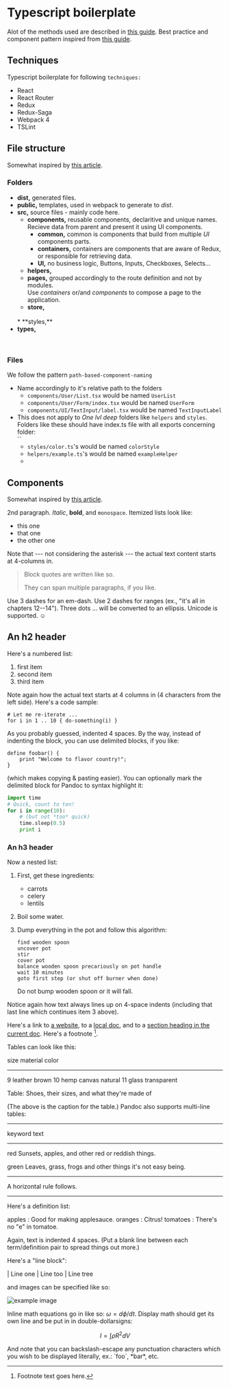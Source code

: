 Typescript boilerplate
============


Alot of the methods used are described in [this guide](https://github.com/piotrwitek/react-redux-typescript-guide).
Best practice and component pattern inspired from [this guide](https://levelup.gitconnected.com/ultimate-react-component-patterns-with-typescript-2-8-82990c516935).

Techniques
------------

Typescript boilerplate for following `techniques:`

  * React
  * React Router
  * Redux
  * Redux-Saga
  * Webpack 4
  * TSLint

File structure
------------
Somewhat inspired by [this article](https://hackernoon.com/structuring-projects-and-naming-components-in-react-1261b6e18d76).

### Folders ### 

  * **dist,** generated files.
  * **public,** templates, used in webpack to generate to *dist*.
  * **src,** source files - mainly code here.
    * **components,** reusable components, declaritive and unique names. <br/>Recieve data from parent and present it using UI components.
      * **common,** common is components that build from multiple *UI* components parts.
      * **containers,** containers are components that are aware of Redux, <br/>or responsible for retrieving data.
      * **UI,** no business logic, Buttons, Inputs, Checkboxes, Selects...
    * **helpers,**
    * **pages,** grouped accordingly to the route definition and not by modules.
    <br/>Use *containers* or/and *components* to compose a page to the application.
    * **store,** 
    <br/> 
    * **styles,**
    <br/>
  * **types,**
  <br/>

### Files ###

We follow the pattern `path-based-component-naming`
  * Name accordingly to it's relative path to the folders
    * `components/User/List.tsx` would be named `UserList`
    * `components/User/Form/index.tsx` would be named `UserForm`
    * `components/UI/TextInput/label.tsx` would be named `TextInputLabel`
  * This does not apply to *One lvl deep*  folders like `helpers` and `styles`.
  <br/> Folders like these should have index.ts file with all exports concerning folder:
  <br/> ``
    * `styles/color.ts`'s would be named `colorStyle` 
    * `helpers/example.ts`'s would be named `exampleHelper`
    * 


Components
------------
Somewhat inspired by [this article](https://github.com/piotrwitek/react-redux-typescript-guide).





2nd paragraph. *Italic*, **bold**, and `monospace`. Itemized lists
look like:

  * this one
  * that one
  * the other one

Note that --- not considering the asterisk --- the actual text
content starts at 4-columns in.

> Block quotes are
> written like so.
>
> They can span multiple paragraphs,
> if you like.

Use 3 dashes for an em-dash. Use 2 dashes for ranges (ex., "it's all
in chapters 12--14"). Three dots ... will be converted to an ellipsis.
Unicode is supported. ☺



An h2 header
------------

Here's a numbered list:

 1. first item
 2. second item
 3. third item

Note again how the actual text starts at 4 columns in (4 characters
from the left side). Here's a code sample:

    # Let me re-iterate ...
    for i in 1 .. 10 { do-something(i) }

As you probably guessed, indented 4 spaces. By the way, instead of
indenting the block, you can use delimited blocks, if you like:

~~~
define foobar() {
    print "Welcome to flavor country!";
}
~~~

(which makes copying & pasting easier). You can optionally mark the
delimited block for Pandoc to syntax highlight it:

~~~python
import time
# Quick, count to ten!
for i in range(10):
    # (but not *too* quick)
    time.sleep(0.5)
    print i
~~~



### An h3 header ###

Now a nested list:

 1. First, get these ingredients:

      * carrots
      * celery
      * lentils

 2. Boil some water.

 3. Dump everything in the pot and follow
    this algorithm:

        find wooden spoon
        uncover pot
        stir
        cover pot
        balance wooden spoon precariously on pot handle
        wait 10 minutes
        goto first step (or shut off burner when done)

    Do not bump wooden spoon or it will fall.

Notice again how text always lines up on 4-space indents (including
that last line which continues item 3 above).

Here's a link to [a website](http://foo.bar), to a [local
doc](local-doc.html), and to a [section heading in the current
doc](#an-h2-header). Here's a footnote [^1].

[^1]: Footnote text goes here.

Tables can look like this:

size  material      color
----  ------------  ------------
9     leather       brown
10    hemp canvas   natural
11    glass         transparent

Table: Shoes, their sizes, and what they're made of

(The above is the caption for the table.) Pandoc also supports
multi-line tables:

--------  -----------------------
keyword   text
--------  -----------------------
red       Sunsets, apples, and
          other red or reddish
          things.

green     Leaves, grass, frogs
          and other things it's
          not easy being.
--------  -----------------------

A horizontal rule follows.

***

Here's a definition list:

apples
  : Good for making applesauce.
oranges
  : Citrus!
tomatoes
  : There's no "e" in tomatoe.

Again, text is indented 4 spaces. (Put a blank line between each
term/definition pair to spread things out more.)

Here's a "line block":

| Line one
|   Line too
| Line tree

and images can be specified like so:

![example image](example-image.jpg "An exemplary image")

Inline math equations go in like so: $\omega = d\phi / dt$. Display
math should get its own line and be put in in double-dollarsigns:

$$I = \int \rho R^{2} dV$$

And note that you can backslash-escape any punctuation characters
which you wish to be displayed literally, ex.: \`foo\`, \*bar\*, etc.